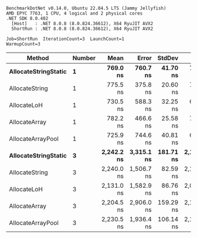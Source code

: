 ```

BenchmarkDotNet v0.14.0, Ubuntu 22.04.5 LTS (Jammy Jellyfish)
AMD EPYC 7763, 1 CPU, 4 logical and 2 physical cores
.NET SDK 8.0.402
  [Host]   : .NET 8.0.8 (8.0.824.36612), X64 RyuJIT AVX2
  ShortRun : .NET 8.0.8 (8.0.824.36612), X64 RyuJIT AVX2

Job=ShortRun  IterationCount=3  LaunchCount=1  
WarmupCount=3  

```
| Method               | Number | Mean       | Error      | StdDev    | Min        | Max        | Gen0   | Gen1   | Allocated |
|--------------------- |------- |-----------:|-----------:|----------:|-----------:|-----------:|-------:|-------:|----------:|
| **AllocateStringStatic** | **1**      |   **769.0 ns** |   **760.7 ns** |  **41.70 ns** |   **724.5 ns** |   **807.1 ns** | **0.0124** | **0.0114** |   **1.02 KB** |
| AllocateString       | 1      |   775.5 ns |   375.8 ns |  20.60 ns |   763.5 ns |   799.3 ns | 0.0124 | 0.0114 |   1.02 KB |
| AllocateLoH          | 1      |   730.5 ns |   588.3 ns |  32.25 ns |   694.0 ns |   755.0 ns | 0.0124 | 0.0114 |   1.02 KB |
| AllocateArray        | 1      |   782.2 ns |   466.6 ns |  25.58 ns |   765.0 ns |   811.6 ns | 0.0124 | 0.0114 |   1.02 KB |
| AllocateArrayPool    | 1      |   725.9 ns |   744.6 ns |  40.81 ns |   695.1 ns |   772.2 ns | 0.0124 | 0.0114 |   1.02 KB |
| **AllocateStringStatic** | **3**      | **2,242.2 ns** | **3,315.1 ns** | **181.71 ns** | **2,135.3 ns** | **2,452.0 ns** | **0.0343** | **0.0305** |   **3.07 KB** |
| AllocateString       | 3      | 2,240.0 ns | 1,506.7 ns |  82.59 ns | 2,147.1 ns | 2,304.9 ns | 0.0343 | 0.0305 |   3.07 KB |
| AllocateLoH          | 3      | 2,131.0 ns | 1,582.9 ns |  86.76 ns | 2,063.5 ns | 2,228.9 ns | 0.0343 | 0.0305 |   3.07 KB |
| AllocateArray        | 3      | 2,204.5 ns | 2,906.0 ns | 159.29 ns | 2,109.9 ns | 2,388.4 ns | 0.0343 | 0.0305 |   3.07 KB |
| AllocateArrayPool    | 3      | 2,230.5 ns | 1,936.4 ns | 106.14 ns | 2,109.9 ns | 2,309.6 ns | 0.0343 | 0.0305 |   3.07 KB |

